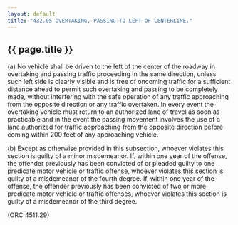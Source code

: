 ```yaml
---
layout: default 
title: "432.05 OVERTAKING, PASSING TO LEFT OF CENTERLINE."
---
```


{{ page.title }}
----------------

​(a) No vehicle shall be driven to the left of the center of the roadway
in overtaking and passing traffic proceeding in the same direction,
unless such left side is clearly visible and is free of oncoming traffic
for a sufficient distance ahead to permit such overtaking and passing to
be completely made, without interfering with the safe operation of any
traffic approaching from the opposite direction or any traffic
overtaken. In every event the overtaking vehicle must return to an
authorized lane of travel as soon as practicable and in the event the
passing movement involves the use of a lane authorized for traffic
approaching from the opposite direction before coming within 200 feet of
any approaching vehicle.

​(b) Except as otherwise provided in this subsection, whoever violates
this section is guilty of a minor misdemeanor. If, within one year of
the offense, the offender previously has been convicted of or pleaded
guilty to one predicate motor vehicle or traffic offense, whoever
violates this section is guilty of a misdemeanor of the fourth degree.
If, within one year of the offense, the offender previously has been
convicted of two or more predicate motor vehicle or traffic offenses,
whoever violates this section is guilty of a misdemeanor of the third
degree.

(ORC 4511.29)
